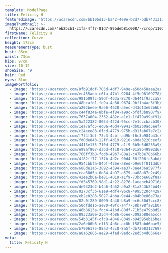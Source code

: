 ```yaml
---
template: ModelPage
title: Felicity H
featuredImage: 'https://ucarecdn.com/bb10bd13-ba42-4e9e-b2d7-bdb743131384/'
imageThumbnail: >-
  https://ucarecdn.com/4eb2bcb1-c1fa-4ff7-81d7-89bdeb81c008/-/crop/1102x1298/265,346/-/preview/
firstName: Felicity H
collection: Curve
height: 173cm
measurementType: bust
bust: 85cm
waist: 73cm
hips: 97cm
size: 10-12
shoeSize: '9'
hair: Red
eyes: Blue
imagePortfolio:
  - image: 'https://ucarecdn.com/8fb91ddf-705d-4df7-949e-a50d458aaa2a/'
  - image: 'https://ucarecdn.com/ec455adb-c6fa-47b1-9284-4f5e98109778/'
  - image: 'https://ucarecdn.com/981b09fc-59df-463a-8c70-d6441f9acca5/'
  - image: 'https://ucarecdn.com/48bcafd1-fe9a-4e80-9674-9bf1b4ac3f3b/'
  - image: 'https://ucarecdn.com/a202beee-9ae6-4628-a5ec-d43d13e63b6b/'
  - image: 'https://ucarecdn.com/c44f834a-8bfe-4f84-a99c-bfdf3b8907f9/'
  - image: 'https://ucarecdn.com/7637a004-2332-482e-a1e1-1f479a99af91/'
  - image: 'https://ucarecdn.com/5a222382-8054-422d-95cc-7e1cccbacb30/'
  - image: 'https://ucarecdn.com/1ea7afc5-ed0a-46d4-9941-db02b0ad5eef/'
  - image: 'https://ucarecdn.com/c24eee83-6fcd-4779-975b-d91fab67e7c2/'
  - image: 'https://ucarecdn.com/f7f4f3df-73c3-4cbf-ad9b-f6c3b984b43c/'
  - image: 'https://ucarecdn.com/fd0de843-12ff-4d19-9210-b0da3220ceef/'
  - image: 'https://ucarecdn.com/4413e135-710d-4779-a1f9-6b5e5d6255a9/'
  - image: 'https://ucarecdn.com/e99af907-dabd-4fc8-9364-01a9b49992d6/'
  - image: 'https://ucarecdn.com/766ff3b8-fcdb-49b7-88a1-c47b3e78b66b/'
  - image: 'https://ucarecdn.com/4f82ff77-137b-4d2c-90d4-58f206fc3abd/'
  - image: 'https://ucarecdn.com/954cbbfa-84bf-426e-a8ed-b9e6ff811ddb/'
  - image: 'https://ucarecdn.com/688de1a6-3892-4394-aa37-3ae436a5977f/'
  - image: 'https://ucarecdn.com/cca68d5a-6d84-4b97-a579-aa08a87c2c49/'
  - image: 'https://ucarecdn.com/42ee2b0a-be81-4019-a1f9-73bcbe602f8a/'
  - image: 'https://ucarecdn.com/fd545769-98d1-4c22-8276-1aeabeb49716/'
  - image: 'https://ucarecdn.com/de9323e2-b4a6-4a52-a9a2-81a243b24bd4/'
  - image: 'https://ucarecdn.com/0273cf3b-61e9-4df4-96c8-4995c20c4429/'
  - image: 'https://ucarecdn.com/eb2e0283-5027-4bba-9e44-b84b0e86e73a/'
  - image: 'https://ucarecdn.com/82c0f289-0099-4a40-b8a9-ec6c50d7ccc8/'
  - image: 'https://ucarecdn.com/50dfdd1b-ae80-49fc-a4f7-58b798fa81b0/'
  - image: 'https://ucarecdn.com/46b8613a-fdc4-41bd-88df-71b5e479b8d5/'
  - image: 'https://ucarecdn.com/89323a0e-23d4-4b86-b5ee-3092b88ea5cc/'
  - image: 'https://ucarecdn.com/54b3145f-cfc8-4046-8349-b94595eb16be/'
  - image: 'https://ucarecdn.com/2a6e06b6-e1f3-4b6c-ac8b-f587abd6bae5/'
  - image: 'https://ucarecdn.com/b7906175-88a3-45c8-8a5f-db72e8312769/'
  - image: 'https://ucarecdn.com/a8a62605-ae29-4fad-9adc-2ed5b4d0566e/'
meta:
  title: Felicity H
---
```


